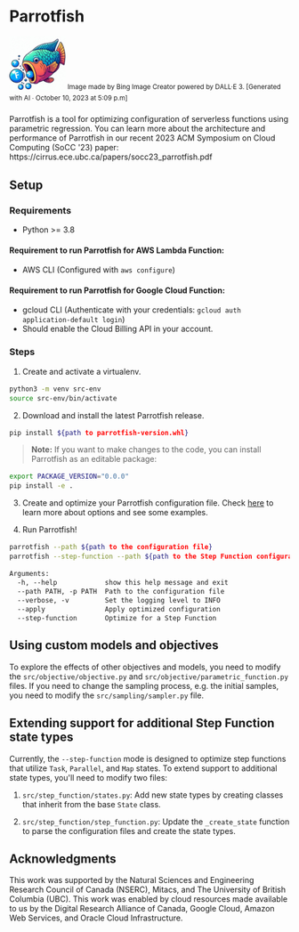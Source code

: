 # Parrotfish

<img src="./parrotfish_icon.jpeg" alt="parrotfish icon" width=20%>
<sup>Image made by Bing Image Creator powered by DALL·E 3. [Generated with AI ∙ October 10, 2023 at 5:09 p.m] </sup>
<br><br>
Parrotfish is a tool for optimizing configuration of serverless functions using parametric regression.
You can learn more about the architecture and performance of Parrotfish in our recent 2023 ACM Symposium on Cloud Computing (SoCC '23) paper: https://cirrus.ece.ubc.ca/papers/socc23_parrotfish.pdf

## Setup

### Requirements

- Python >= 3.8

#### Requirement to run Parrotfish for AWS Lambda Function:

- AWS CLI (Configured with `aws configure`)

#### Requirement to run Parrotfish for Google Cloud Function:

- gcloud CLI (Authenticate with your credentials: `gcloud auth application-default login`)
- Should enable the Cloud Billing API in your account.

### Steps

1. Create and activate a virtualenv.

```bash
python3 -m venv src-env
source src-env/bin/activate
```

2. Download and install the latest Parrotfish release.

```bash
pip install ${path to parrotfish-version.whl}
```

> **Note:** If you want to make changes to the code, you can install Parrotfish as an editable package:

```bash
export PACKAGE_VERSION="0.0.0"
pip install -e .
```

3. Create and optimize your Parrotfish configuration file. Check [here](src/configuration/README.md) to learn more about
   options and see some examples.

4. Run Parrotfish!

```bash
parrotfish --path ${path to the configuration file}
parrotfish --step-function --path ${path to the Step Function configuration file}
```

```text
Arguments:
  -h, --help            show this help message and exit
  --path PATH, -p PATH  Path to the configuration file
  --verbose, -v         Set the logging level to INFO
  --apply               Apply optimized configuration
  --step-function       Optimize for a Step Function
```

## Using custom models and objectives

To explore the effects of other objectives and models, you need to modify the `src/objective/objective.py` and
`src/objective/parametric_function.py` files.
If you need to change the sampling process, e.g. the initial samples, you need to modify the `src/sampling/sampler.py`
file.


## Extending support for additional Step Function state types

Currently, the `--step-function` mode is designed to optimize step functions that utilize `Task`, `Parallel`, and `Map` states. To extend support to additional state types, you'll need to modify two files:

1. `src/step_function/states.py`: Add new state types by creating classes that inherit from the base `State` class.

2. `src/step_function/step_function.py`: Update the `_create_state` function to parse the configuration files and create the state types.


## Acknowledgments

This work was supported by the Natural Sciences and Engineering Research Council of Canada (NSERC), Mitacs, and The
University of British Columbia (UBC).
This work was enabled by cloud resources made available to us by the Digital Research Alliance of Canada, Google Cloud,
Amazon Web Services, and Oracle Cloud Infrastructure.
